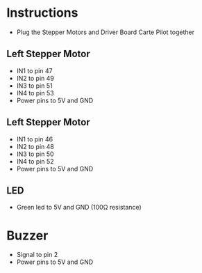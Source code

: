 # Instructions
- Plug the Stepper Motors and Driver Board Carte Pilot together

## Left Stepper Motor
- IN1 to pin 47
- IN2 to pin 49
- IN3 to pin 51
- IN4 to pin 53
- Power pins to 5V and GND

## Left Stepper Motor
- IN1 to pin 46
- IN2 to pin 48
- IN3 to pin 50
- IN4 to pin 52
- Power pins to 5V and GND

## LED
- Green led to 5V and GND (100Ω resistance)

# Buzzer
- Signal to pin 2
- Power pins to 5V and GND